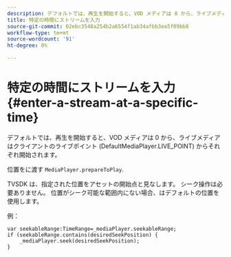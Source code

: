 ```yaml
---
description: デフォルトでは、再生を開始すると、VOD メディアは 0 から、ライブメディアはクライアントのライブポイント (DefaultMediaPlayer.LIVE_POINT) からそれぞれ開始されます。
title: 特定の時間にストリームを入力
source-git-commit: 02ebc3548a254b2a6554f1ab34afbb3ea5f09bb8
workflow-type: tm+mt
source-wordcount: '91'
ht-degree: 0%

---
```


# 特定の時間にストリームを入力{#enter-a-stream-at-a-specific-time}

デフォルトでは、再生を開始すると、VOD メディアは 0 から、ライブメディアはクライアントのライブポイント (DefaultMediaPlayer.LIVE_POINT) からそれぞれ開始されます。

位置をに渡す `MediaPlayer.prepareToPlay`.

TVSDK は、指定された位置をアセットの開始点と見なします。 シーク操作は必要ありません。 位置がシーク可能な範囲内にない場合、はデフォルトの位置を使用します。

例：

```
var seekableRange:TimeRange=_mediaPlayer.seekableRange; 
if (seekableRange.contains(desiredSeekPosition) { 
    _mediaPlayer.seek(desiredSeekPosition); 
}
```
